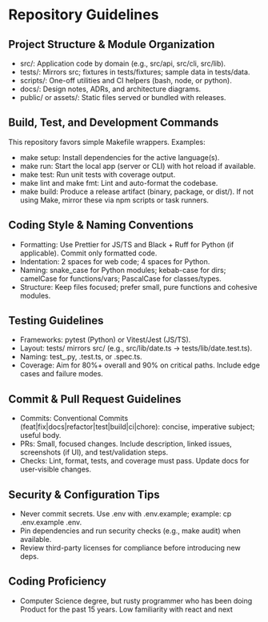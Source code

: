 # Repository Guidelines

## Project Structure & Module Organization
- src/: Application code by domain (e.g., src/api, src/cli, src/lib).
- tests/: Mirrors src; fixtures in tests/fixtures; sample data in tests/data.
- scripts/: One-off utilities and CI helpers (bash, node, or python).
- docs/: Design notes, ADRs, and architecture diagrams.
- public/ or assets/: Static files served or bundled with releases.

## Build, Test, and Development Commands
This repository favors simple Makefile wrappers. Examples:
- make setup: Install dependencies for the active language(s).
- make run: Start the local app (server or CLI) with hot reload if available.
- make test: Run unit tests with coverage output.
- make lint and make fmt: Lint and auto-format the codebase.
- make build: Produce a release artifact (binary, package, or dist/).
If not using Make, mirror these via npm scripts or task runners.

## Coding Style & Naming Conventions
- Formatting: Use Prettier for JS/TS and Black + Ruff for Python (if applicable). Commit only formatted code.
- Indentation: 2 spaces for web code; 4 spaces for Python.
- Naming: snake_case for Python modules; kebab-case for dirs; camelCase for functions/vars; PascalCase for classes/types.
- Structure: Keep files focused; prefer small, pure functions and cohesive modules.

## Testing Guidelines
- Frameworks: pytest (Python) or Vitest/Jest (JS/TS).
- Layout: tests/ mirrors src/ (e.g., src/lib/date.ts -> tests/lib/date.test.ts).
- Naming: test_<module>.py, <name>.test.ts, or <name>.spec.ts.
- Coverage: Aim for 80%+ overall and 90% on critical paths. Include edge cases and failure modes.

## Commit & Pull Request Guidelines
- Commits: Conventional Commits (feat|fix|docs|refactor|test|build|ci|chore): concise, imperative subject; useful body.
- PRs: Small, focused changes. Include description, linked issues, screenshots (if UI), and test/validation steps.
- Checks: Lint, format, tests, and coverage must pass. Update docs for user-visible changes.

## Security & Configuration Tips
- Never commit secrets. Use .env with .env.example; example: cp .env.example .env.
- Pin dependencies and run security checks (e.g., make audit) when available.
- Review third-party licenses for compliance before introducing new deps.

## Coding Proficiency 
- Computer Science degree, but rusty programmer who has been doing Product for the past 15 years. Low familiarity with react and next
